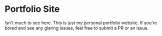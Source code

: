 # Portfolio Site
Isn't much to see here. This is just my personal portfolio website. If you're bored and see any glaring issues, feel free to submit a PR or an issue.
